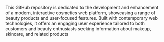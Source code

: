 This GitHub repository is dedicated to the development and enhancement of a modern, interactive cosmetics web platform, showcasing a range of beauty products and user-focused features. Built with contemporary web technologies, it offers an engaging user experience tailored to both customers and beauty enthusiasts seeking information about makeup, skincare, and related products

